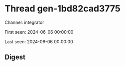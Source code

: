 # Thread gen-1bd82cad3775
Channel: integrator

First seen: 2024-06-06 00:00:00

Last seen: 2024-06-06 00:00:00

## Digest


